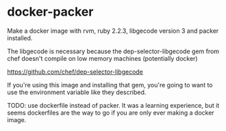 # docker-packer

Make a docker image with rvm, ruby 2.2.3, libgecode version 3 and packer installed.

The libgecode is necessary because the dep-selector-libgecode gem from chef doesn't compile on low memory machines (potentially docker)

https://github.com/chef/dep-selector-libgecode

If you're using this image and installing that gem, you're going to want to use the environment variable like they described.

TODO: use dockerfile instead of packer. It was a learning experience, but it seems dockerfiles are the way to go if you are only ever making a docker image.
